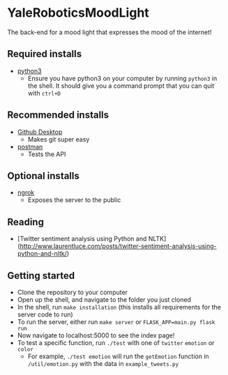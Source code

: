 # YaleRoboticsMoodLight
The back-end for a mood light that expresses the mood of the internet!


## Required installs
  * [python3](https://www.python.org/downloads/)
    - Ensure you have python3 on your computer by running `python3` in the shell. It should give you a command prompt that you can quit with `ctrl+D`

## Recommended installs
  * [Github Desktop](https://desktop.github.com/)
    - Makes git super easy
  * [postman](https://www.getpostman.com/)
    - Tests the API

## Optional installs
  * [ngrok](https://ngrok.com/)
    - Exposes the server to the public

## Reading
  * [Twitter sentiment analysis using Python and NLTK] (http://www.laurentluce.com/posts/twitter-sentiment-analysis-using-python-and-nltk/)

## Getting started
  * Clone the repository to your computer
  * Open up the shell, and navigate to the folder you just cloned
  * In the shell, run `make installation` (this installs all requirements for the server code to run)
  * To run the server, either run `make server` or `FLASK_APP=main.py flask run`
  * Now navigate to localhost:5000 to see the index page!
  * To test a specific function, run `./test` with one of `twitter` `emotion` or `color`
    * For example, `./test emotion` will run the `getEmotion` function in `/util/emotion.py` with the data in `example_tweets.py`
  
